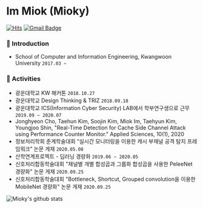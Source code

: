 # Im Miok (Mioky)
 <div>
	
  [![Hits](https://hits.seeyoufarm.com/api/count/incr/badge.svg?url=https%3A%2F%2Fgithub.com%2Fmioky)](https://hits.seeyoufarm.com) 
[![Gmail Badge](https://img.shields.io/badge/Gmail-d14836?style=flat-square&logo=Gmail&logoColor=white&link=mailto:mo981014@gmail.com)](mailto:mo981014@gmail.com)	
  </div>
  
### 🌱 Introduction
- School of Computer and Information Engineering, Kwangwoon University ```2017.03 ~ ```

### 🌱 Activities
- 광운대학교 KW 해커톤 ``` 2018.10.27 ```
- 광운대학교 Design Thinking & TRIZ ``` 2018.09.18 ```
- 광운대학교 ICS(Information Cyber Security) LAB에서 학부연구생으로 근무 ``` 2019.09 ~ 2020.07 ```
- Jonghyeon Cho, Taehun Kim, Soojin Kim, Miok Im, Taehyun Kim, Youngjoo Shin, "Real-Time Detection for Cache Side Channel Attack using Performance Counter Monitor." Applied Sciences, 10(1), 2020
- 정보처리학회 춘계학술대회 “실시간 모니터링을 이용한 캐시 부채널 공격 탐지 프레임워크” 논문 게재 ```2020.05.08```
- 산학연계프로젝트 - 딥러닝 경량화 ```2019.06 ~ 2020.05 ```
- 신호처리합동학술대회 "채널별 개별 합성곱과 그룹화 합성곱을 사용한 PeleeNet 경량화" 논문 게재 ```2020.09.25```
- 신호처리합동학술대회 "Bottleneck, Shortcut, Grouped convolution을 이용한 MobileNet 경량화" 논문 게재 ```2020.09.25```

<!--
**mioky/mioky** is a ✨ _special_ ✨ repository because its `README.md` (this file) appears on your GitHub profile.

Here are some ideas to get you started:

- 🔭 I’m currently working on ...
- 🌱 I’m currently learning ...
- 👯 I’m looking to collaborate on ...
- 🤔 I’m looking for help with ...
- 💬 Ask me about ...
- 📫 How to reach me: ...
- 😄 Pronouns: ...
- ⚡ Fun fact: ...
-->

![Mioky's github stats](https://github-readme-stats.vercel.app/api?username=Mioky&show_icons=true&hide_border=true) 
